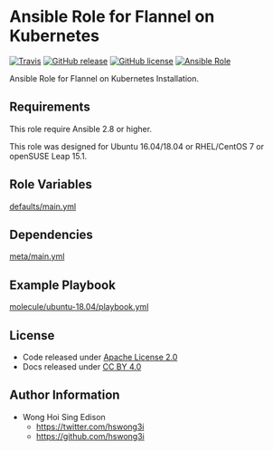# Ansible Role for Flannel on Kubernetes

[![Travis](https://img.shields.io/travis/alvistack/ansible-role-kubernetes-flannel.svg)](https://travis-ci.org/alvistack/ansible-role-kubernetes-flannel)
[![GitHub release](https://img.shields.io/github/release/alvistack/ansible-role-kubernetes-flannel.svg)](https://github.com/alvistack/ansible-role-kubernetes-flannel)
[![GitHub license](https://img.shields.io/github/license/alvistack/ansible-role-kubernetes-flannel.svg)](https://github.com/alvistack/ansible-role-kubernetes-flannel/blob/master/LICENSE)
[![Ansible Role](https://img.shields.io/badge/galaxy-alvistack.kubernetes_flannel-blue.svg)](https://galaxy.ansible.com/alvistack/kubernetes_flannel)

Ansible Role for Flannel on Kubernetes Installation.

## Requirements

This role require Ansible 2.8 or higher.

This role was designed for Ubuntu 16.04/18.04 or RHEL/CentOS 7 or openSUSE Leap 15.1.

## Role Variables

[defaults/main.yml](defaults/main.yml)

## Dependencies

[meta/main.yml](meta/main.yml)

## Example Playbook

[molecule/ubuntu-18.04/playbook.yml](molecule/ubuntu-18.04/playbook.yml)

## License

  - Code released under [Apache License 2.0](LICENSE)
  - Docs released under [CC BY 4.0](http://creativecommons.org/licenses/by/4.0/)

## Author Information

  - Wong Hoi Sing Edison
      - <https://twitter.com/hswong3i>
      - <https://github.com/hswong3i>
